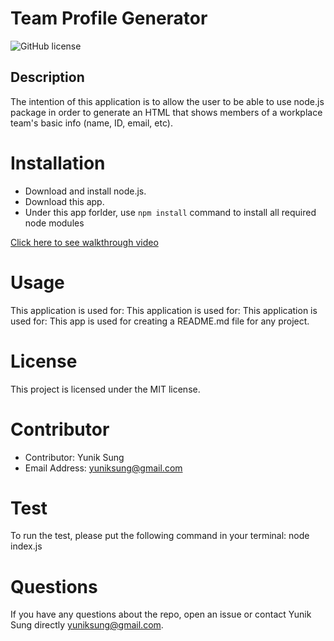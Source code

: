 
# Team Profile Generator
![GitHub license](https://img.shields.io/badge/license-MIT-blue.svg)

## Description

The intention of this application is to allow the user to be able to use node.js package in order to generate an HTML that shows members of a workplace team's basic info (name, ID, email, etc).


# Installation
* Download and install node.js.
* Download this app.
* Under this app forlder, use `npm install` command to install all required node modules

[Click here to see walkthrough video](https://www.youtube.com/watch?v=_u_ce1Z9MMQ&feature=youtu.be)

# Usage
This application is used for:   This application is used for: This application is used for: This app is used for creating a README.md file for any project.

# License
This project is licensed under the MIT license.

# Contributor
* Contributor: Yunik Sung
* Email Address: yuniksung@gmail.com

# Test
To run the test, please put the following command in your terminal: node index.js

# Questions
If you have any questions about the repo, open an issue or contact Yunik Sung directly yuniksung@gmail.com.



  
